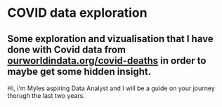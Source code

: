 # COVID data exploration

## Some exploration and vizualisation that I have done with Covid data from [ourworldindata.org/covid-deaths](https://ourworldindata.org/covid-deaths) in order to maybe get some hidden insight.

Hi, i'm Myles aspiring Data Analyst and I will be a guide on your journey thorugh the last two years.

